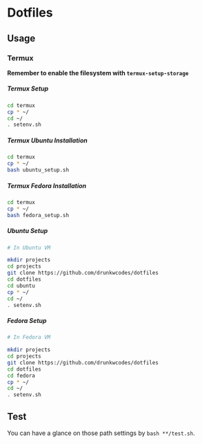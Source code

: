 # Dotfiles

## Usage

### Termux

**Remember to enable the filesystem with `termux-setup-storage`**


##### Termux Setup


```bash
cd termux
cp * ~/
cd ~/
. setenv.sh
```


##### Termux Ubuntu Installation


```bash
cd termux
cp * ~/
bash ubuntu_setup.sh
```


##### Termux Fedora Installation


```bash
cd termux
cp * ~/
bash fedora_setup.sh
```


##### Ubuntu Setup


```bash
# In Ubuntu VM

mkdir projects
cd projects
git clone https://github.com/drunkwcodes/dotfiles
cd dotfiles
cd ubuntu
cp * ~/
cd ~/
. setenv.sh
```


##### Fedora Setup


```bash
# In Fedora VM

mkdir projects
cd projects
git clone https://github.com/drunkwcodes/dotfiles
cd dotfiles
cd fedora
cp * ~/
cd ~/
. setenv.sh
```


## Test

You can have a glance on those path settings by `bash **/test.sh`.

